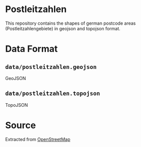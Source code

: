 # Postleitzahlen

This repository contains the shapes of german postcode areas (Postleitzahlengebiete) in geojson and topojson format.

# Data Format

## `data/postleitzahlen.geojson`

GeoJSON

## `data/postleitzahlen.topojson`

TopoJSON

# Source

Extracted from [OpenStreetMap](http://www.openstreetmap.org/)
